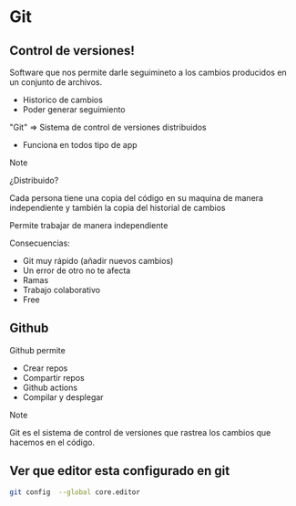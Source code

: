 # Git

## Control de versiones!

Software que nos permite darle seguimineto a los cambios producidos en un conjunto de archivos.

- Historico de cambios
- Poder generar seguimiento

"Git" => Sistema de control de versiones distribuidos

- Funciona en todos tipo de app

> [!NOTE]
> ¿Distribuido?

Cada persona tiene una copia del código en su maquina de manera independiente y también la copia del historial de cambios

Permite trabajar de manera independiente

Consecuencias:

- Git muy rápido (añadir nuevos cambios)
- Un error de otro no te afecta
- Ramas
- Trabajo colaborativo
- Free

## Github

Github permite

- Crear repos
- Compartir repos
- Github actions
- Compilar y desplegar

> [!NOTE]
> Git es el sistema de control de versiones que rastrea los cambios que hacemos en el código.


## Ver que editor esta configurado en git

```bash
git config  --global core.editor
```